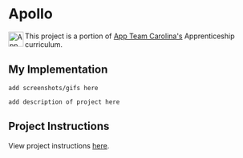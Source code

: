 # Apollo

<img src="https://s3.us-west-2.amazonaws.com/secure.notion-static.com/6d19d003-4f79-4560-8dbb-0af08fb5e1ae/spring22-logo-transparent.png?X-Amz-Algorithm=AWS4-HMAC-SHA256&X-Amz-Content-Sha256=UNSIGNED-PAYLOAD&X-Amz-Credential=AKIAT73L2G45EIPT3X45%2F20220126%2Fus-west-2%2Fs3%2Faws4_request&X-Amz-Date=20220126T042721Z&X-Amz-Expires=86400&X-Amz-Signature=00d3fbe7e56c316b5972300083db89fd520cfe0b629c874d4e023e5634bbd077&X-Amz-SignedHeaders=host&response-content-disposition=filename%20%3D%22spring22-logo-transparent.png%22&x-id=GetObject" width="30px" align="left" alt="App Team Carolina Logo">

This project is a portion of <a href="https://appteamcarolina.com">App Team Carolina's</a> Apprenticeship curriculum.

## My Implementation
```
add screenshots/gifs here
```
```
add description of project here
```

## Project Instructions
View project instructions [here](./instructions.md).
